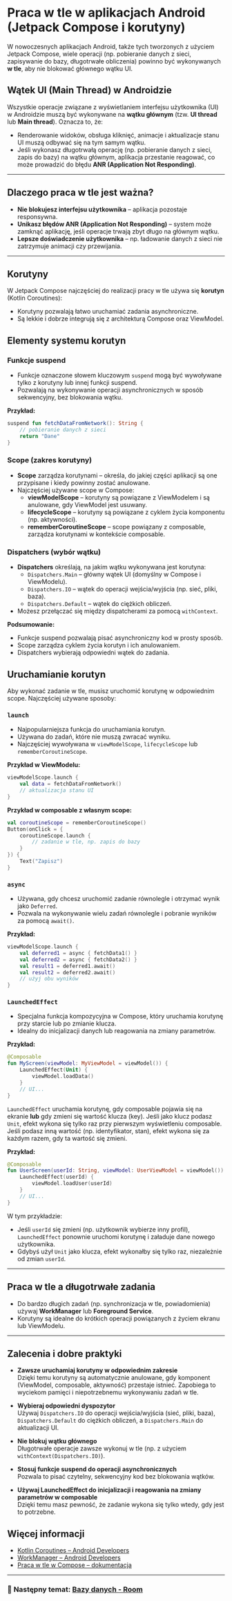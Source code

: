 # Praca w tle w aplikacjach Android (Jetpack Compose i korutyny)

W nowoczesnych aplikacjach Android, także tych tworzonych z użyciem Jetpack Compose, wiele operacji (np. pobieranie danych z sieci, zapisywanie do bazy, długotrwałe obliczenia) powinno być wykonywanych **w tle**, aby nie blokować głównego wątku UI.

## Wątek UI (Main Thread) w Androidzie

Wszystkie operacje związane z wyświetlaniem interfejsu użytkownika (UI) w Androidzie muszą być wykonywane na **wątku głównym** (tzw. **UI thread** lub **Main thread**). Oznacza to, że:

- Renderowanie widoków, obsługa kliknięć, animacje i aktualizacje stanu UI muszą odbywać się na tym samym wątku.
- Jeśli wykonasz długotrwałą operację (np. pobieranie danych z sieci, zapis do bazy) na wątku głównym, aplikacja przestanie reagować, co może prowadzić do błędu **ANR (Application Not Responding)**.
  
---

## Dlaczego praca w tle jest ważna?

- **Nie blokujesz interfejsu użytkownika** – aplikacja pozostaje responsywna.
- **Unikasz błędów ANR (Application Not Responding)** – system może zamknąć aplikację, jeśli operacje trwają zbyt długo na głównym wątku.
- **Lepsze doświadczenie użytkownika** – np. ładowanie danych z sieci nie zatrzymuje animacji czy przewijania.

---

## Korutyny

W Jetpack Compose najczęściej do realizacji pracy w tle używa się **korutyn** (Kotlin Coroutines):

- Korutyny pozwalają łatwo uruchamiać zadania asynchroniczne.
- Są lekkie i dobrze integrują się z architekturą Compose oraz ViewModel.

## Elementy systemu korutyn

### Funkcje suspend

- Funkcje oznaczone słowem kluczowym `suspend` mogą być wywoływane tylko z korutyny lub innej funkcji suspend.
- Pozwalają na wykonywanie operacji asynchronicznych w sposób sekwencyjny, bez blokowania wątku.

**Przykład:**
```kotlin
suspend fun fetchDataFromNetwork(): String {
    // pobieranie danych z sieci
    return "Dane"
}
```

### Scope (zakres korutyny)

- **Scope** zarządza korutynami – określa, do jakiej części aplikacji są one przypisane i kiedy powinny zostać anulowane.
- Najczęściej używane scope w Compose:
  - **viewModelScope** – korutyny są powiązane z ViewModelem i są anulowane, gdy ViewModel jest usuwany.
  - **lifecycleScope** – korutyny są powiązane z cyklem życia komponentu (np. aktywności).
  - **rememberCoroutineScope** – scope powiązany z composable, zarządza korutynami w kontekście composable.


### Dispatchers (wybór wątku)

- **Dispatchers** określają, na jakim wątku wykonywana jest korutyna:
  - `Dispatchers.Main` – główny wątek UI (domyślny w Compose i ViewModelu).
  - `Dispatchers.IO` – wątek do operacji wejścia/wyjścia (np. sieć, pliki, baza).
  - `Dispatchers.Default` – wątek do ciężkich obliczeń.
- Możesz przełączać się między dispatcherami za pomocą `withContext`.

**Podsumowanie:**
- Funkcje suspend pozwalają pisać asynchroniczny kod w prosty sposób.
- Scope zarządza cyklem życia korutyn i ich anulowaniem.
- Dispatchers wybierają odpowiedni wątek do zadania.

  
## Uruchamianie korutyn

Aby wykonać zadanie w tle, musisz uruchomić korutynę w odpowiednim scope. Najczęściej używane sposoby:

### `launch`

- Najpopularniejsza funkcja do uruchamiania korutyn.
- Używana do zadań, które nie muszą zwracać wyniku.
- Najczęściej wywoływana w `viewModelScope`, `lifecycleScope` lub `rememberCoroutineScope`.

**Przykład w ViewModelu:**
```kotlin
viewModelScope.launch {
    val data = fetchDataFromNetwork()
    // aktualizacja stanu UI
}
```

**Przykład w composable z własnym scope:**
```kotlin
val coroutineScope = rememberCoroutineScope()
Button(onClick = {
    coroutineScope.launch {
        // zadanie w tle, np. zapis do bazy
    }
}) {
    Text("Zapisz")
}
```

### `async`

- Używana, gdy chcesz uruchomić zadanie równolegle i otrzymać wynik jako `Deferred`.
- Pozwala na wykonywanie wielu zadań równolegle i pobranie wyników za pomocą `await()`.

**Przykład:**
```kotlin
viewModelScope.launch {
    val deferred1 = async { fetchData1() }
    val deferred2 = async { fetchData2() }
    val result1 = deferred1.await()
    val result2 = deferred2.await()
    // użyj obu wyników
}
```

### `LaunchedEffect`

- Specjalna funkcja kompozycyjna w Compose, który uruchamia korutynę przy starcie  lub po zmianie klucza.
- Idealny do inicjalizacji danych lub reagowania na zmiany parametrów.

**Przykład:**
```kotlin
@Composable
fun MyScreen(viewModel: MyViewModel = viewModel()) {
    LaunchedEffect(Unit) {
        viewModel.loadData()
    }
    // UI...
}
```
`LaunchedEffect` uruchamia korutynę, gdy composable pojawia się na ekranie **lub** gdy zmieni się wartość klucza (key). Jeśli jako klucz podasz `Unit`, efekt wykona się tylko raz przy pierwszym wyświetleniu composable. Jeśli podasz inną wartość (np. identyfikator, stan), efekt wykona się za każdym razem, gdy ta wartość się zmieni.

**Przykład:**
```kotlin
@Composable
fun UserScreen(userId: String, viewModel: UserViewModel = viewModel()) {
    LaunchedEffect(userId) {
        viewModel.loadUser(userId)
    }
    // UI...
}
```
W tym przykładzie:
- Jeśli `userId` się zmieni (np. użytkownik wybierze inny profil), `LaunchedEffect` ponownie uruchomi korutynę i załaduje dane nowego użytkownika.
- Gdybyś użył `Unit` jako klucza, efekt wykonałby się tylko raz, niezależnie od zmian `userId`.

---

## Praca w tle a długotrwałe zadania

- Do bardzo długich zadań (np. synchronizacja w tle, powiadomienia) używaj **WorkManager** lub **Foreground Service**.
- Korutyny są idealne do krótkich operacji powiązanych z życiem ekranu lub ViewModelu.

---

## Zalecenia i dobre praktyki  

- **Zawsze uruchamiaj korutyny w odpowiednim zakresie**  
  Dzięki temu korutyny są automatycznie anulowane, gdy komponent (ViewModel, composable, aktywność) przestaje istnieć. Zapobiega to wyciekom pamięci i niepotrzebnemu wykonywaniu zadań w tle.

- **Wybieraj odpowiedni dyspozytor**  
  Używaj `Dispatchers.IO` do operacji wejścia/wyjścia (sieć, pliki, baza), `Dispatchers.Default` do ciężkich obliczeń, a `Dispatchers.Main` do aktualizacji UI.

- **Nie blokuj wątku głównego**  
  Długotrwałe operacje zawsze wykonuj w tle (np. z użyciem `withContext(Dispatchers.IO)`).

- **Stosuj funkcje suspend do operacji asynchronicznych**  
  Pozwala to pisać czytelny, sekwencyjny kod bez blokowania wątków.

- **Używaj LaunchedEffect do inicjalizacji i reagowania na zmiany parametrów w composable**  
  Dzięki temu masz pewność, że zadanie wykona się tylko wtedy, gdy jest to potrzebne.

  
## Więcej informacji

- [Kotlin Coroutines – Android Developers](https://developer.android.com/kotlin/coroutines)
- [WorkManager – Android Developers](https://developer.android.com/topic/libraries/architecture/workmanager)
- [Praca w tle w Compose – dokumentacja](https://developer.android.com/jetpack/compose/side-effects#launchedeffect)

---

### 🧭 **Następny temat:** [Bazy danych - Room](https://github.com/MarcinRod/AndroidLecture2025/blob/main/11%20Bazy%20danych%20-%20Room.md)